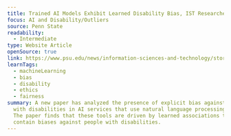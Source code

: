 ```yaml
---
title: Trained AI Models Exhibit Learned Disability Bias, IST Researchers Say
focus: AI and Disability/Outliers
source: Penn State
readability:
  - Intermediate
type: Website Article
openSource: true
link: https://www.psu.edu/news/information-sciences-and-technology/story/trained-ai-models-exhibit-learned-disability-bias-ist/
learnTags:
  - machineLearning
  - bias
  - disability
  - ethics
  - fairness
summary: A new paper has analyzed the presence of explicit bias against people
  with disabilities in AI services that use natural language processing tools.
  The paper finds that these tools are driven by learned associations that often
  contain biases against people with disabilities.
---
```

